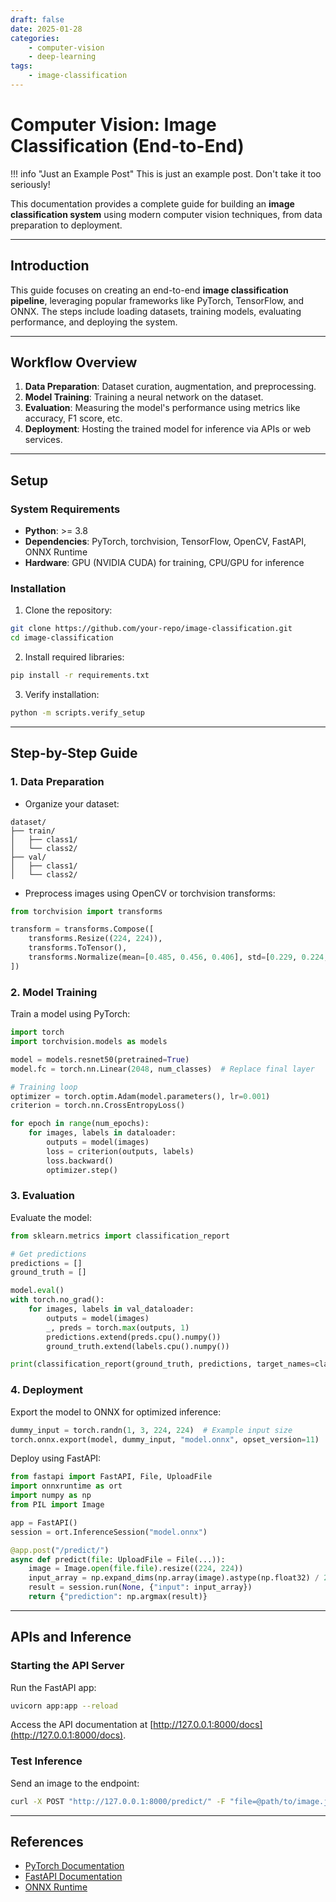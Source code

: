 ```yaml
---
draft: false 
date: 2025-01-28 
categories:
    - computer-vision
    - deep-learning
tags:
    - image-classification
---
```


# Computer Vision: Image Classification (End-to-End)

!!! info "Just an Example Post"
    This is just an example post. Don't take it too seriously!

This documentation provides a complete guide for building an **image classification system** using modern computer vision techniques, from data preparation to deployment.

<!-- more -->

---

## Introduction

This guide focuses on creating an end-to-end **image classification pipeline**, leveraging popular frameworks like PyTorch, TensorFlow, and ONNX. The steps include loading datasets, training models, evaluating performance, and deploying the system.

---

## Workflow Overview

1. **Data Preparation**: Dataset curation, augmentation, and preprocessing.
2. **Model Training**: Training a neural network on the dataset.
3. **Evaluation**: Measuring the model's performance using metrics like accuracy, F1 score, etc.
4. **Deployment**: Hosting the trained model for inference via APIs or web services.

---

## Setup

### System Requirements

- **Python**: >= 3.8
- **Dependencies**: PyTorch, torchvision, TensorFlow, OpenCV, FastAPI, ONNX Runtime
- **Hardware**: GPU (NVIDIA CUDA) for training, CPU/GPU for inference

### Installation

1. Clone the repository:
```bash
git clone https://github.com/your-repo/image-classification.git
cd image-classification
```

2. Install required libraries:
```bash
pip install -r requirements.txt
```

3. Verify installation:
```bash
python -m scripts.verify_setup
```

---

## Step-by-Step Guide

### 1. Data Preparation

- Organize your dataset:
```plaintext
dataset/
├── train/
│   ├── class1/
│   └── class2/
├── val/
│   ├── class1/
│   └── class2/
```
- Preprocess images using OpenCV or torchvision transforms:
```python
from torchvision import transforms

transform = transforms.Compose([
    transforms.Resize((224, 224)),
    transforms.ToTensor(),
    transforms.Normalize(mean=[0.485, 0.456, 0.406], std=[0.229, 0.224, 0.225])
])
```

### 2. Model Training

Train a model using PyTorch:
```python
import torch
import torchvision.models as models

model = models.resnet50(pretrained=True)
model.fc = torch.nn.Linear(2048, num_classes)  # Replace final layer

# Training loop
optimizer = torch.optim.Adam(model.parameters(), lr=0.001)
criterion = torch.nn.CrossEntropyLoss()

for epoch in range(num_epochs):
    for images, labels in dataloader:
        outputs = model(images)
        loss = criterion(outputs, labels)
        loss.backward()
        optimizer.step()
```

### 3. Evaluation

Evaluate the model:
```python
from sklearn.metrics import classification_report

# Get predictions
predictions = []
ground_truth = []

model.eval()
with torch.no_grad():
    for images, labels in val_dataloader:
        outputs = model(images)
        _, preds = torch.max(outputs, 1)
        predictions.extend(preds.cpu().numpy())
        ground_truth.extend(labels.cpu().numpy())

print(classification_report(ground_truth, predictions, target_names=class_names))
```

### 4. Deployment

Export the model to ONNX for optimized inference:
```python
dummy_input = torch.randn(1, 3, 224, 224)  # Example input size
torch.onnx.export(model, dummy_input, "model.onnx", opset_version=11)
```

Deploy using FastAPI:
```python
from fastapi import FastAPI, File, UploadFile
import onnxruntime as ort
import numpy as np
from PIL import Image

app = FastAPI()
session = ort.InferenceSession("model.onnx")

@app.post("/predict/")
async def predict(file: UploadFile = File(...)):
    image = Image.open(file.file).resize((224, 224))
    input_array = np.expand_dims(np.array(image).astype(np.float32) / 255.0, axis=0)
    result = session.run(None, {"input": input_array})
    return {"prediction": np.argmax(result)}
```

---

## APIs and Inference

### Starting the API Server

Run the FastAPI app:
```bash
uvicorn app:app --reload
```

Access the API documentation at [http://127.0.0.1:8000/docs](http://127.0.0.1:8000/docs).

### Test Inference

Send an image to the endpoint:
```bash
curl -X POST "http://127.0.0.1:8000/predict/" -F "file=@path/to/image.jpg"
```

---

## References

- [PyTorch Documentation](https://pytorch.org/docs/)
- [FastAPI Documentation](https://fastapi.tiangolo.com/)
- [ONNX Runtime](https://onnxruntime.ai/)